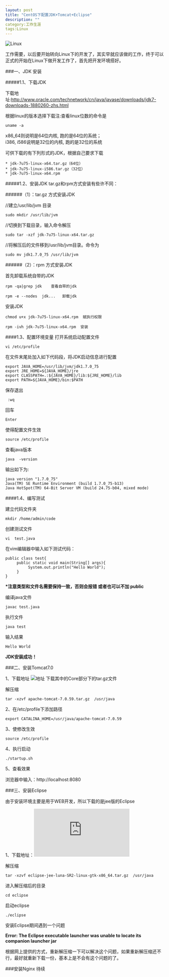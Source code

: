 ```yaml
---
layout: post
title: "CentOS下配置JDK+Tomcat+Eclipse"
description: ""
category:工作生涯
tags:Linux
---
```

![Linux](http://www.mojiaqin.cn/images/2015/linux.jpg)


工作需要，以后要开始转向Linux下的开发了，其实早就应该做的工作，终于可以正式的开始在Linux下做开发工作了，首先把开发环境搭好。  


###一、JDK 安装

#####1.1、下载JDK

下载地址:http://www.oracle.com/technetwork/cn/java/javase/downloads/jdk7-downloads-1880260-zhs.html 

根据linux的版本选择下载注:查看linux位数的命令是

	uname -a 
x86_64则说明是64位内核, 跑的是64位的系统；  
i386, i586说明是32位的内核, 跑的是32位的系统

可供下载的有下列形式的JDK，根据自己要求下载

	* jdk-7u75-linux-x64.tar.gz（64位）
	* jdk-7u75-linux-i586.tar.gz（32位）
	* jdk-7u75-linux-x64.rpm

#####1.2、安装JDK
tar.gz和rpm方式安装有些许不同： 
 
######（1）：tar.gz 方式安装JDK

//建立/usr/lib/jvm 目录

	sudo mkdir /usr/lib/jvm   

//切换到下载目录，输入命令解压

	sudo tar -xzf jdk-7u75-linux-x64.tar.gz

//将解压后的文件移到/usr/lib/jvm目录。命令为

	sudo mv jdk1.7.0_75 /usr/lib/jvm


######（2）：rpm 方式安装JDK

首先卸载系统自带的JDK

	rpm -qa|grep jdk    查看自带的jdk

	rpm -e --nodes  jdk...   卸载jdk

安装JDK
  
	chmod u+x jdk-7u75-linux-x64.rpm  赋执行权限

	rpm -ivh jdk-7u75-linux-x64.rpm  安装

####1.3、配置环境变量
打开系统启动配置文件

	vi /etc/profile

在文件末尾处加入如下代码段，将JDK启动信息进行配置

	export JAVA_HOME=/usr/lib/jvm/jdk1.7.0_75   
	export JRE_HOME=${JAVA_HOME}/jre
	export CLASSPATH=.:${JAVA_HOME}/lib:${JRE_HOME}/lib
	export PATH=${JAVA_HOME}/bin:$PATH

保存退出 

	 :wq
回车

	Enter

使得配置文件生效  

	source /etc/profile


查看java版本

	java  -version

输出如下为:

	java version "1.7.0_75"
	Java(TM) SE Runtime Environment (build 1.7.0_75-b13)
	Java HotSpot(TM) 64-Bit Server VM (build 24.75-b04, mixed mode)


####1.4、编写测试

建立代码文件夹

	mkdir /home/admin/code  
创建测试文件
 
	vi  test.java  

在vim编辑器中输入如下测试代码：

	public class test{
	     public static void main(String[] args){
	          System.out.println("Hello World");
	     }
	}

<b>*注意类型和文件名需要保持一致，否则会报错 或者也可以不加 public</b>

编译java文件

	javac test.java  

执行文件

	java test  

输入结果

	Hello World

<b>JDK安装成功！</b>

###二、安装Tomcat7.0

1、下载地址 ![地址](http://tomcat.apache.org/download-70.cgi)
下载其中的Core部分下的tar.gz文件

解压缩

	tar -xzvf apache-tomcat-7.0.59.tar.gz  /usr/java

2、在/etc/profile下添加路径

	export CATALINA_HOME=/usr/java/apache-tomcat-7.0.59

3、使修改生效

	source /etc/profile  

4、执行启动

	./startup.sh

5、查看效果

浏览器中输入：http://localhost:8080


###三、安装Eclipse

由于安装环境主要是用于WEB开发，所以下载的是jee版的Eclipse

1、下载地址：![下载](http://www.eclipse.org/downloads/download.php?file=/technology/epp/downloads/release/luna/SR2/eclipse-jee-luna-SR2-linux-gtk-x86_64.tar.gz)

解压缩

	tar -xzvf eclipse-jee-luna-SR2-linux-gtk-x86_64.tar.gz  /usr/java

进入解压缩后的目录

	cd eclipse   

启动eclipse

	./eclipse    


安装Eclipse期间遇到一个问题    

<b style color="red"> Error: The Eclipse executable launcher was unable to locate its companion launcher jar</b>

根据网上提供的方式，重新解压缩一下可以解决这个问题，如果重新解压缩还不行，最好就重新下载一份，基本上是不会有这个问题的了。


###安装Nginx
待续